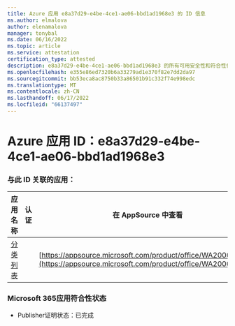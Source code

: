 ```yaml
---
title: Azure 应用 e8a37d29-e4be-4ce1-ae06-bbd1ad1968e3 的 ID 信息
ms.author: elmalova
author: elenamalova
manager: tonybal
ms.date: 06/16/2022
ms.topic: article
ms.service: attestation
certification_type: attested
description: e8a37d29-e4be-4ce1-ae06-bbd1ad1968e3 的所有可用安全性和符合性信息。
ms.openlocfilehash: e355e86ed7320b6a33279ad1e370f82e7dd2da97
ms.sourcegitcommit: bb53eca8ac8750b33a86501b91c332f74e998edc
ms.translationtype: MT
ms.contentlocale: zh-CN
ms.lasthandoff: 06/17/2022
ms.locfileid: "66137497"
---
```

# <a name="azure-app-id-e8a37d29-e4be-4ce1-ae06-bbd1ad1968e3"></a>Azure 应用 ID：e8a37d29-e4be-4ce1-ae06-bbd1ad1968e3


### <a name="apps-associated-with-this-id"></a>与此 ID 关联的应用：
| **应用名称** | **认证** | **在 AppSource 中查看** |
|--------------|---------------|-----------------------|
| [分类列表](../forward/WA200004155.md) |  | [https://appsource.microsoft.com/product/office/WA200004155](https://appsource.microsoft.com/product/office/WA200004155) |

### <a name="microsoft-365-app-compliance-status"></a>Microsoft 365应用符合性状态
- Publisher证明状态：已完成
